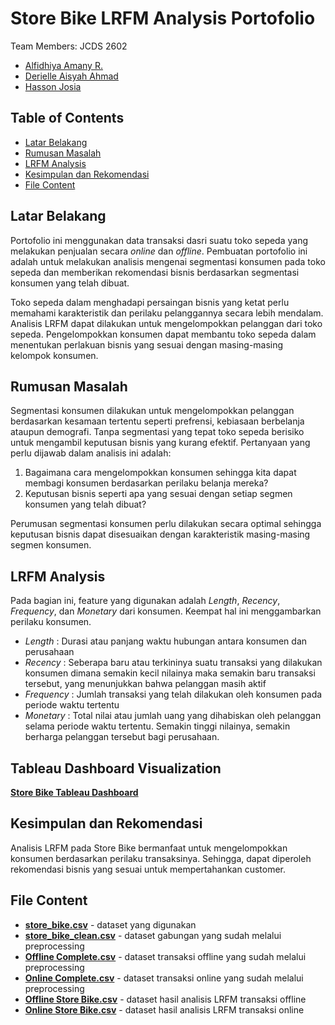 # Store Bike LRFM Analysis Portofolio
Team Members:
JCDS 2602
- [Alfidhiya Amany R.](github.com/alfidhiya)
- [Derielle Aisyah Ahmad](github.com/deriellea)
- [Hasson Josia](github.com/hassonjosia)

## Table of Contents
- [Latar Belakang](https://github.com/deriellea/LRFM-Porto/edit/main/README.md#latar-belakang)
- [Rumusan Masalah](https://github.com/deriellea/LRFM-Porto/edit/main/README.md#rumusan-masalah)
- [LRFM Analysis](https://github.com/deriellea/LRFM-Porto/edit/main/README.md#lrfm-analysis)
- [Kesimpulan dan Rekomendasi](https://github.com/deriellea/LRFM-Porto/edit/main/README.md#kesimpulan-dan-rekomendasi)
- [File Content](https://github.com/deriellea/LRFM-Porto/edit/main/README.md#file-content)

## Latar Belakang
Portofolio ini menggunakan data transaksi dasri suatu toko sepeda yang melakukan penjualan secara *online* dan *offline*. Pembuatan portofolio ini adalah untuk melakukan analisis mengenai segmentasi konsumen pada toko sepeda dan memberikan rekomendasi bisnis berdasarkan segmentasi konsumen yang telah dibuat.

Toko sepeda dalam menghadapi persaingan bisnis yang ketat perlu memahami karakteristik dan perilaku pelanggannya secara lebih mendalam. Analisis LRFM dapat dilakukan untuk mengelompokkan pelanggan dari toko sepeda. Pengelompokkan konsumen dapat membantu toko sepeda dalam menentukan perlakuan bisnis yang sesuai dengan masing-masing kelompok konsumen.

## Rumusan Masalah
Segmentasi konsumen dilakukan untuk mengelompokkan pelanggan berdasarkan kesamaan tertentu seperti prefrensi, kebiasaan berbelanja ataupun demografi. Tanpa segmentasi yang tepat toko sepeda berisiko untuk mengambil keputusan bisnis yang kurang efektif. Pertanyaan yang perlu dijawab dalam analisis ini adalah:
1. Bagaimana cara mengelompokkan konsumen sehingga kita dapat membagi konsumen berdasarkan perilaku belanja mereka?
2. Keputusan bisnis seperti apa yang sesuai dengan setiap segmen konsumen yang telah dibuat?

Perumusan segmentasi konsumen perlu dilakukan secara optimal sehingga keputusan bisnis dapat disesuaikan dengan karakteristik masing-masing segmen konsumen.

## LRFM Analysis
Pada bagian ini, feature yang digunakan adalah *Length*, *Recency*, *Frequency*, dan *Monetary* dari konsumen. Keempat hal ini menggambarkan perilaku konsumen.
- *Length* : Durasi atau panjang waktu hubungan antara konsumen dan perusahaan
- *Recency* : Seberapa baru atau terkininya suatu transaksi yang dilakukan konsumen dimana semakin kecil nilainya maka semakin baru transaksi tersebut, yang menunjukkan bahwa pelanggan masih aktif
- *Frequency* : Jumlah transaksi yang telah dilakukan oleh konsumen pada periode waktu tertentu
- *Monetary* : Total nilai atau jumlah uang yang dihabiskan oleh pelanggan selama periode waktu tertentu. Semakin tinggi nilainya, semakin berharga pelanggan tersebut bagi perusahaan.

## Tableau Dashboard Visualization
[**Store Bike Tableau Dashboard**](https://public.tableau.com/app/profile/alfidhiya.amany.ramli/viz/StoreBikeLRFMAnalysisDashboard/LRFMDashboard)

## Kesimpulan dan Rekomendasi
Analisis LRFM pada Store Bike bermanfaat untuk mengelompokkan konsumen berdasarkan perilaku transaksinya. Sehingga, dapat diperoleh rekomendasi bisnis yang sesuai untuk mempertahankan customer.

## File Content
- [**store_bike.csv**](https://github.com/deriellea/LRFM-Porto/blob/main/store_bike.csv) - dataset yang digunakan
- [**store_bike_clean.csv**](https://github.com/deriellea/LRFM-Porto/blob/main/store_bike_clean.csv) - dataset gabungan yang sudah melalui preprocessing
- [**Offline Complete.csv**](https://github.com/deriellea/LRFM-Porto/blob/main/Offline%20Complete.csv) - dataset transaksi offline yang sudah melalui preprocessing
- [**Online Complete.csv**](https://github.com/deriellea/LRFM-Porto/blob/main/Online%20Complete.csv) - dataset transaksi online yang sudah melalui preprocessing
- [**Offline Store Bike.csv**](https://github.com/deriellea/LRFM-Porto/blob/main/Offline%20Store%20Bike.csv) - dataset hasil analisis LRFM transaksi offline
- [**Online Store Bike.csv**](https://github.com/deriellea/LRFM-Porto/blob/main/Online%20Store%20Bike.csv) - dataset hasil analisis LRFM transaksi online
